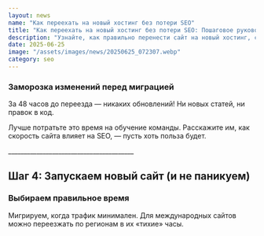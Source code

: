 ```yaml
---
layout: news
name: "Как переехать на новый хостинг без потери SEO"
title: "Как переехать на новый хостинг без потери SEO: Пошаговое руководство"
description: "Узнайте, как правильно перенести сайт на новый хостинг, сохранив позиции в поиске. Подробный гайд с этапами подготовки, выбора хостинга и постмиграционной оптимизации."
date: 2025-06-25
image: "/assets/images/news/20250625_072307.webp"
category: seo
---
```


<h3>Заморозка изменений перед миграцией</h3>
<p>За 48 часов до переезда — никаких обновлений! Ни новых статей, ни правок в код.</p>
<p>Лучше потратьте это время на обучение команды. Расскажите им, как скорость сайта влияет на SEO, — пусть хоть польза будет.</p>
<p>________________________________________</p>
<h2>Шаг 4: Запускаем новый сайт (и не паникуем)</h2>
<h3>Выбираем правильное время</h3>
<p>Мигрируем, когда трафик минимален. Для международных сайтов можно переезжать по регионам в их «тихие» часы.</p>
